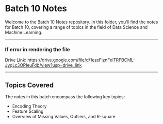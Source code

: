 # Batch 10 Notes

Welcome to the Batch 10 Notes repository. In this folder, you'll find the notes for Batch 10, covering a range of topics in the field of Data Science and Machine Learning.
<hr>

### If error in rendering the file
Drive Link: https://drive.google.com/file/d/1ezeFiznFolTRFBCML-JyqLc3OPIeuFdb/view?usp=drive_link
<hr>

## Topics Covered

The notes in this batch encompass the following key topics:

  - Encoding Theory
  - Feature Scaling
  - Overview of Missing Values, Outliers, and R-square

